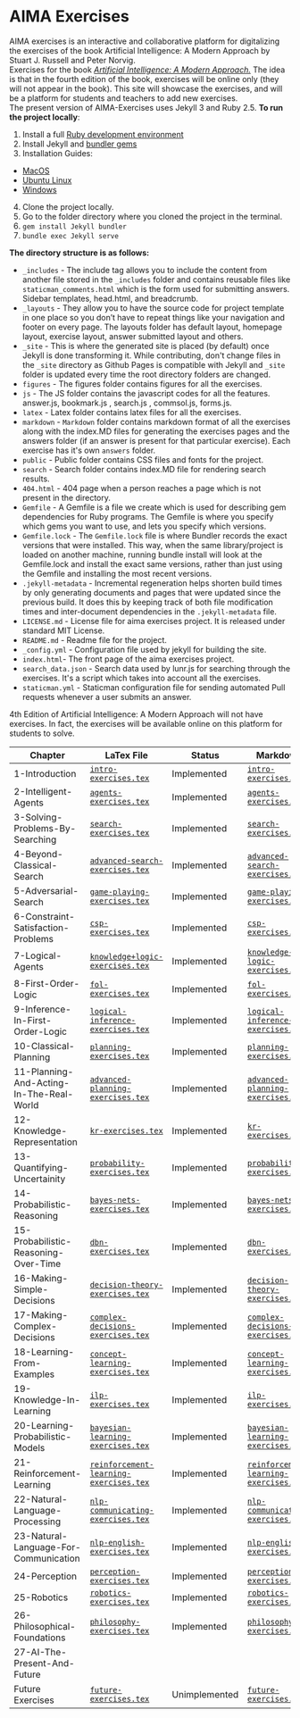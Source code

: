

# AIMA Exercises
AIMA exercises is an interactive and collaborative platform for digitalizing the exercises of the book Artificial Intelligence: A Modern Approach by Stuart J. Russell and Peter Norvig.<br>
Exercises for the book [*Artificial Intelligence: A Modern Approach.*](http://aima.cs.berkeley.edu/) The idea is that in the fourth edition of the book, exercises will be online only (they will not appear in the book). This site will showcase the exercises, and will be a platform for students and teachers to add new exercises.
<br>
The present version of AIMA-Exercises uses Jekyll 3 and Ruby 2.5.
**To run the project locally**:
1. Install a full [Ruby development environment](https://jekyllrb.com/docs/installation/)
2. Install Jekyll and [bundler gems](https://jekyllrb.com/docs/ruby-101/#bundler)
3. Installation Guides:
  - [MacOS](https://jekyllrb.com/docs/installation/macos/)
  - [Ubuntu Linux](https://jekyllrb.com/docs/installation/ubuntu/)
  - [Windows](https://jekyllrb.com/docs/installation/windows/)
4. Clone the project locally.
5. Go to the folder directory where you cloned the project in the terminal.
6. `gem install Jekyll bundler `
7. `bundle exec Jekyll serve`

**The directory structure is as follows:**
* `_includes` - The include tag allows you to include the content from another file stored in the `_includes` folder and contains reusable files like `staticman_comments.html` which is the form used for submitting answers. Sidebar templates, head.html, and breadcrumb.
* `_layouts` - They allow you to have the source code for project template in one place so you don’t have to repeat things like your navigation and footer on every page. The layouts folder has default layout, homepage layout, exercise layout, answer submitted layout and others.
* `_site` - This is where the generated site is placed (by default) once Jekyll is done transforming it. While contributing, don't change files in the `_site` directory as Github Pages is compatible with Jekyll and `_site` folder is updated every time the root directory folders are changed.
* `figures` - The figures folder contains figures for all the exercises.
* `js` - The JS folder contains the javascript codes for all the features. answer.js, bookmark.js , search.js , commsol.js, forms.js.
* `latex` - Latex folder contains latex files for all the exercises.
* `markdown` - `Markdown` folder contains markdown format of all the exercises along with the index.MD files for generating the exercises pages and the answers folder (if an answer is present for that particular exercise). Each exercise has it's own `answers` folder.
* `public` - Public folder contains CSS files and fonts for the project.
* `search` - Search folder contains index.MD file for rendering search results. 
* `404.html` - 404 page when a person reaches a page which is not present in the directory.
* `Gemfile` - A Gemfile is a file we create which is used for describing gem dependencies for Ruby programs. The Gemfile is where you specify which gems you want to use, and lets you specify which versions.
* `Gemfile.lock` - The `Gemfile.lock` file is where Bundler records the exact versions that were installed. This way, when the same library/project is loaded on another machine, running bundle install will look at the Gemfile.lock and install the exact same versions, rather than just using the Gemfile and installing the most recent versions.
* `.jekyll-metadata` - Incremental regeneration helps shorten build times by only generating documents and pages that were updated since the previous build. It does this by keeping track of both file modification times and inter-document dependencies in the `.jekyll-metadata` file.
* `LICENSE.md` - License file for aima exercises project. It is released under standard MIT License.
* `README.md` - Readme file for the project.
* `_config.yml` - Configuration file used by jekyll for building the site.
* `index.html`- The front page of the aima exercises project.
* `search_data.json` - Search data used by lunr.js for searching through the exercises. It's a script which takes into account all the exercises.
* `staticman.yml` - Staticman configuration file for sending automated Pull requests whenever a user submits an answer.

4th Edition of Artificial Intelligence: A Modern Approach will not have exercises. In fact, the exercises will be available online on this platform for students to solve.

| Chapter                                  | LaTex File                                                                                                                                  | Status        | Markdown                                                                                        |
|------------------------------------------|---------------------------------------------------------------------------------------------------------------------------------------------|---------------|-------------------------------------------------------------------------------------------------|
| 1-Introduction                           | [`intro-exercises.tex`](https://github.com/simoncarrignon/aima-exercises/blob/master/latex/intro-exercises.tex)                                   | Implemented   | [`intro-exercises.md`](markdown/1-Introduction/README.md)                                       |
| 2-Intelligent-Agents                     | [`agents-exercises.tex`](https://github.com/simoncarrignon/aima-exercises/blob/master/latex/agents-exercises.tex)                                 | Implemented   | [`agents-exercises.md`](markdown/2-Intelligent-Agent/README.md)                                 |
| 3-Solving-Problems-By-Searching          | [`search-exercises.tex`](https://github.com/simoncarrignon/aima-exercises/blob/master/latex/search-exercises.tex)                                 | Implemented   | [`search-exercises.md`](markdown/3-Solving-Problems-By-Searching/README.md)                     |
| 4-Beyond-Classical-Search                | [`advanced-search-exercises.tex`](https://github.com/simoncarrignon/aima-exercises/blob/master/latex/advanced-search-exercises.tex)               | Implemented   | [`advanced-search-exercises.md`](markdown/4-Beyond-Classical-Search/README.md)                  |
| 5-Adversarial-Search                     | [`game-playing-exercises.tex`](https://github.com/simoncarrignon/aima-exercises/blob/master/latex/game-playing-exercises.tex)                     | Implemented   | [`game-playing-exercises.md`](markdown/5-Adversarial-Search/README.md)                          |
| 6-Constraint-Satisfaction-Problems       | [`csp-exercises.tex`](https://github.com/simoncarrignon/aima-exercises/blob/master/latex/csp-exercises.tex)                                       | Implemented   | [`csp-exercises.md`](markdown/6-Constraint-Satisfaction-Problems/README.md)                     |
| 7-Logical-Agents                         | [`knowledge+logic-exercises.tex`](https://github.com/simoncarrignon/aima-exercises/blob/master/latex/knowledge%2Blogic-exercises.tex)             | Implemented   | [`knowledge-logic-exercises.md`](markdown/7-Logical-Agents/README.md)                           |
| 8-First-Order-Logic                      | [`fol-exercises.tex`](https://github.com/simoncarrignon/aima-exercises/blob/master/latex/fol-exercises.tex)                                       | Implemented   | [`fol-exercises.md`](markdown/8-First-Order-Logic/README.md)                                    |
| 9-Inference-In-First-Order-Logic         | [`logical-inference-exercises.tex`](https://github.com/simoncarrignon/aima-exercises/blob/master/latex/logical-inference-exercises.tex)           | Implemented   | [`logical-inference-exercises.md`](markdown/9-Inference-In-First-Order-Logic/README.md)         |
| 10-Classical-Planning                    | [`planning-exercises.tex`](https://github.com/simoncarrignon/aima-exercises/blob/master/latex/planning-exercises.tex)                             | Implemented   | [`planning-exercises.md`](markdown/10-Classical-Planning/README.md)                             |
| 11-Planning-And-Acting-In-The-Real-World | [`advanced-planning-exercises.tex`](https://github.com/simoncarrignon/aima-exercises/blob/master/latex/advanced-planning-exercises.tex)           | Implemented   | [`advanced-planning-exercises.md`](markdown/11-Planning-And-Acting-In-The-Real-World/README.md) |
| 12-Knowledge-Representation              | [`kr-exercises.tex`](https://github.com/simoncarrignon/aima-exercises/blob/master/latex/kr-exercises.tex)                                         | Implemented   | [`kr-exercises.md`](markdown/12-Knowledge-Representation/README.md)                             |
| 13-Quantifying-Uncertainity              | [`probability-exercises.tex`](https://github.com/simoncarrignon/aima-exercises/blob/master/latex/probability-exercises.tex)                       | Implemented   | [`probability-exercises.md`](markdown/13-Quantifying-Uncertainity/README.md)                    |
| 14-Probabilistic-Reasoning               | [`bayes-nets-exercises.tex`](https://github.com/simoncarrignon/aima-exercises/blob/master/latex/bayes-nets-exercises.tex)                         | Implemented   | [`bayes-nets-exercises.md`](markdown/14-Probabilistic-Reasoning/README.md)                      |
| 15-Probabilistic-Reasoning-Over-Time     | [`dbn-exercises.tex`](https://github.com/simoncarrignon/aima-exercises/blob/master/latex/dbn-exercises.tex)                                       | Implemented   | [`dbn-exercises.md`](markdown/15-Probabilistic-Reasoning-Over-Time/README.md)                   |
| 16-Making-Simple-Decisions               | [`decision-theory-exercises.tex`](https://github.com/simoncarrignon/aima-exercises/blob/master/latex/decision-theory-exercises.tex)               | Implemented   | [`decision-theory-exercises.md`](markdown/16-Making-Simple-Decisions/README.md)                 |
| 17-Making-Complex-Decisions              | [`complex-decisions-exercises.tex`](https://github.com/simoncarrignon/aima-exercises/blob/master/latex/complex-decisions-exercises.tex)           | Implemented   | [`complex-decisions-exercises.md`](markdown/17-Making-Complex-Decisions/README.md)              |
| 18-Learning-From-Examples                | [`concept-learning-exercises.tex`](https://github.com/simoncarrignon/aima-exercises/blob/master/latex/concept-learning-exercises.tex)             | Implemented   | [`concept-learning-exercises.md`](markdown/18-Learning-From-Examples/README.md)                 |
| 19-Knowledge-In-Learning                 | [`ilp-exercises.tex`](https://github.com/simoncarrignon/aima-exercises/blob/master/latex/ilp-exercises.tex)                                       | Implemented   | [`ilp-exercises.md`](markdown/19-Knowledge-In-Learning/README.md)                               |
| 20-Learning-Probabilistic-Models         | [`bayesian-learning-exercises.tex`](https://github.com/simoncarrignon/aima-exercises/blob/master/latex/bayesian-learning-exercises.tex)           | Implemented   | [`bayesian-learning-exercises.md`](markdown/20-Learning-Probabilistic-Models/README.md)         |
| 21-Reinforcement-Learning                | [`reinforcement-learning-exercises.tex`](https://github.com/simoncarrignon/aima-exercises/blob/master/latex/reinforcement-learning-exercises.tex) | Implemented   | [`reinforcement-learning-exercises.md`](markdown/21-Reinforcement-Learning/README.md)           |
| 22-Natural-Language-Processing           | [`nlp-communicating-exercises.tex`](https://github.com/simoncarrignon/aima-exercises/blob/master/latex/nlp-communicating-exercises.tex)           | Implemented   | [`nlp-communicating-exercises.md`](markdown/22-Natural-Language-Processing/README.md)           |
| 23-Natural-Language-For-Communication    | [`nlp-english-exercises.tex`](https://github.com/simoncarrignon/aima-exercises/blob/master/latex/nlp-english-exercises.tex)                       | Implemented   | [`nlp-english-exercises.md`](markdown/23-Natural-Language-For-Communication/README.md)          |
| 24-Perception                            | [`perception-exercises.tex`](https://github.com/simoncarrignon/aima-exercises/blob/master/latex/perception-exercises.tex)                         | Implemented   | [`perception-exercises.md`](markdown/24-Perception/README.md)                                   |
| 25-Robotics                              | [`robotics-exercises.tex`](https://github.com/simoncarrignon/aima-exercises/blob/master/latex/robotics-exercises.tex)                             | Implemented   | [`robotics-exercises.md`](markdown/25-Robotics/README.md)                                       |
| 26-Philosophical-Foundations             | [`philosophy-exercises.tex`](https://github.com/simoncarrignon/aima-exercises/blob/master/latex/philosophy-exercises.tex)                         | Implemented   | [`philosophy-exercises.md`](markdown/26-Philosophical-Foundations/README.md)                    |
| 27-AI-The-Present-And-Future             |                                                                                                                                             |               |                                                                                                 |
|  Future Exercises                        | [`future-exercises.tex`](https://github.com/simoncarrignon/aima-exercises/blob/master/latex/future-exercises.tex)                                 | Unimplemented | [`future-exercises.md`](markdown/Future%20Exercises/README.md)                                  |

